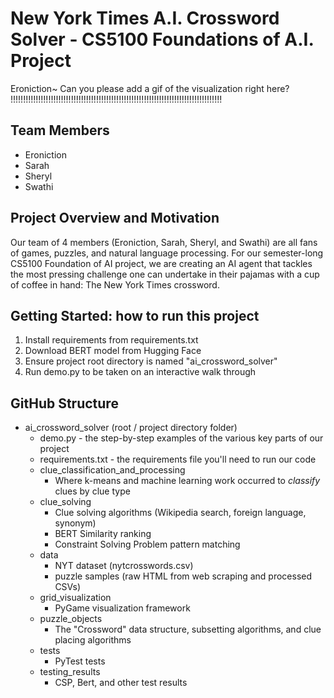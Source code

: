 # New York Times A.I. Crossword Solver - CS5100 Foundations of A.I. Project

Eroniction~ Can you please add a gif of the visualization right here? !!!!!!!!!!!!!!!!!!!!!!!!!!!!!!!!!!!!!!!!!!!!!!!!!!!!!!!!!!!!!!!!!!!!!!!!!!!!!!!!!!!!

## Team Members
- Eroniction
- Sarah
- Sheryl
- Swathi

## Project Overview and Motivation
Our team of 4 members (Eroniction, Sarah, Sheryl, and Swathi) are all fans of games, puzzles, and natural language processing. For our semester-long CS5100 Foundation of AI project, we are creating an AI agent that tackles the most pressing challenge one can undertake in their pajamas with a cup of coffee in hand: The New York Times crossword.

## Getting Started: how to run this project 
1. Install requirements from requirements.txt
2. Download BERT model from Hugging Face
3. Ensure project root directory is named "ai_crossword_solver"
4. Run demo.py to be taken on an interactive walk through 

## GitHub Structure
* ai_crossword_solver (root / project directory folder) 
  * demo.py - the step-by-step examples of the various key parts of our project
  * requirements.txt - the requirements file you'll need to run our code
  * clue_classification_and_processing 
    * Where k-means and machine learning work occurred to *classify* clues by clue type
  * clue_solving
    * Clue solving algorithms (Wikipedia search, foreign language, synonym)
    * BERT Similarity ranking
    * Constraint Solving Problem pattern matching
  * data
    * NYT dataset (nytcrosswords.csv)
    * puzzle samples (raw HTML from web scraping and processed CSVs)
  * grid_visualization
    * PyGame visualization framework
  * puzzle_objects
    * The "Crossword" data structure, subsetting algorithms, and clue placing algorithms
  * tests
    * PyTest tests
  * testing_results
    * CSP, Bert, and other test results
